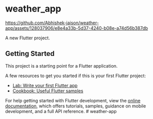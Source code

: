 # weather_app

https://github.com/Abhishek-jaison/weather-app/assets/128037906/e8e4a33b-5d37-4240-b08e-a74d56b387db


A new Flutter project.

## Getting Started



This project is a starting point for a Flutter application.

A few resources to get you started if this is your first Flutter project:

- [Lab: Write your first Flutter app](https://docs.flutter.dev/get-started/codelab)
- [Cookbook: Useful Flutter samples](https://docs.flutter.dev/cookbook)

For help getting started with Flutter development, view the
[online documentation](https://docs.flutter.dev/), which offers tutorials,
samples, guidance on mobile development, and a full API reference.
#   w e a t h e r - a p p 
 
 
